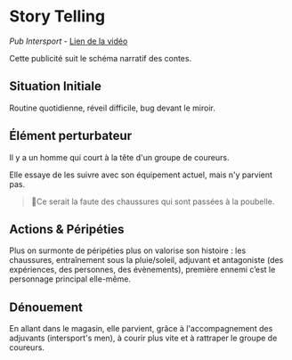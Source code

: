 # Story Telling

*Pub Intersport* - [Lien de la vidéo](https://www.youtube.com/watch?v=-sM79W0KYk0&pp=ygUOaW50ZXJzcG9ydCBwdWI%3D)

Cette publicité suit le schéma narratif des contes.

## Situation Initiale

Routine quotidienne, réveil difficile, bug devant le miroir.

## Élément perturbateur

Il y a un homme qui court à la tête d'un groupe de coureurs.

Elle essaye de les suivre avec son équipement actuel, mais n'y parvient pas.

> Ce serait la faute des chaussures qui sont passées à la poubelle.

## Actions & Péripéties

Plus on surmonte de péripéties plus on valorise son histoire : les chaussures, entraînement sous la pluie/soleil, adjuvant et antagoniste (des expériences, des personnes, des évènements), première ennemi c’est le personnage principal elle-même.

## Dénouement

En allant dans le magasin, elle parvient, grâce à l'accompagnement des adjuvants (intersport's men), à courir plus vite et à rattraper le groupe de coureurs.

